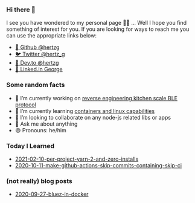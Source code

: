 ### Hi there 👋

I see you have wondered to my personal page 🧙‍♂️ ... Well I hope you find something of interest for you.
If you are looking for ways to reach me you can use the appropriate links below:

* [🐙 Github @hertzg](https://github.com/hertzg)
* [🐦 Twitter @hertz_g](https://twitter.com/hertz_g)
* [📝 Dev.to @hertzg](https://dev.to/hertzg/)
* [💼 Linked.in George](https://www.linkedin.com/in/george-kotchlamazashvili-52220085)

### Some random facts
- 🔭 I’m currently working on [reverse engineering kitchen scale BLE protocol](https://github.com/hertzg/etekcity)
- 🌱 I’m currently learning [containers and linux capabilities](https://twitter.com/Hertz_G/status/1310306592534016003)
- 👯 I’m looking to collaborate on any node-js related libs or apps
- 💬 Ask me about anything
- 😄 Pronouns: he/him

### Today I Learned 
* [2021-02-10-per-project-yarn-2-and-zero-installs](til/2021-02-10-per-project-yarn-2-and-zero-installs.md)
* [2020-10-11-make-github-actions-skip-commits-containing-skip-ci](til/2020-10-11-make-github-actions-skip-commits-containing-skip-ci.md)

### (not really) blog posts
* [2020-09-27-bluez-in-docker](blog/2020-09-27-bluez-in-docker.md)

